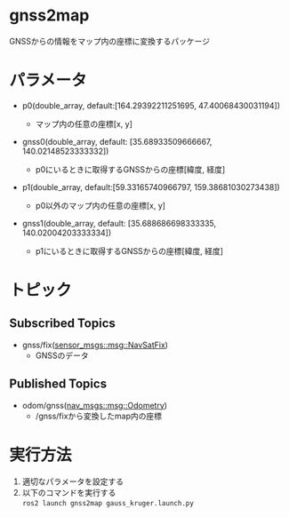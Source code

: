 # gnss2map
GNSSからの情報をマップ内の座標に変換するパッケージ

# パラメータ
- p0(double_array, default:[164.29392211251695, 47.40068430031194]) 
    - マップ内の任意の座標[x, y]

- gnss0(double_array, default: [35.68933509666667, 140.02148523333332])
    - p0にいるときに取得するGNSSからの座標[緯度, 経度]

- p1(double_array, default:[59.33165740966797, 159.38681030273438]) 
    - p0以外のマップ内の任意の座標[x, y]

- gnss1(double_array, default: [35.688686698333335, 140.02004203333334])
    - p1にいるときに取得するGNSSからの座標[緯度, 経度]

# トピック
## Subscribed Topics
- gnss/fix([sensor_msgs::msg::NavSatFix](https://docs.ros2.org/latest/api/sensor_msgs/msg/NavSatFix.html))
    - GNSSのデータ
## Published Topics
- odom/gnss([nav_msgs::msg::Odometry](https://docs.ros2.org/foxy/api/nav_msgs/msg/Odometry.html))
    - /gnss/fixから変換したmap内の座標

# 実行方法
1. 適切なパラメータを設定する
2. 以下のコマンドを実行する \
```ros2 launch gnss2map gauss_kruger.launch.py```
